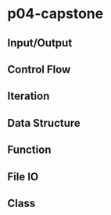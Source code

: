 # p04-capstone
## Input/Output
## Control Flow
## Iteration
## Data Structure
## Function
## File IO
## Class
